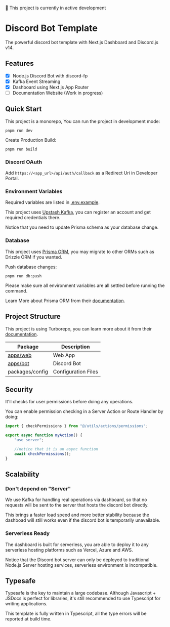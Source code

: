 🚧 This project is currently in active development

# Discord Bot Template

The powerful discord bot template with Next.js Dashboard and Discord.js v14.

## Features

-   [x] Node.js Discord Bot with discord-fp
-   [x] Kafka Event Streaming
-   [x] Dashboard using Next.js App Router
-   [ ] Documentation Website (Work in progress)

## Quick Start

This project is a monorepo, You can run the project in development mode:

```
pnpm run dev
```

Create Production Build:

```
pnpm run build
```

### Discord OAuth

Add `https://<app_url>/api/auth/callback` as a Redirect Uri in Developer Portal.

### Environment Variables

Required variables are listed in [.env.example](/.env.example).

This project uses [Upstash Kafka](https://upstash.com/), you can register an account and get required credentials there.

Notice that you need to update Prisma schema as your database change.

### Database

This project uses [Prisma ORM](https://www.prisma.io/), you may migrate to other ORMs such as Drizzle ORM if you wanted.

Push database changes:

```
pnpm run db:push
```

Please make sure all environment variables are all settled before running the command.

Learn More about Prisma ORM from their [documentation](https://www.prisma.io/docs/getting-started/quickstart).

## Project Structure

This project is using Turborepo, you can learn more about it from their [documentation](https://turbo.build/).

| Package                          | Description         |
| -------------------------------- | ------------------- |
| [apps/web](./apps/web/README.md) | Web App             |
| [apps/bot](./apps/bot/README.md) | Discord Bot         |
| packages/config                  | Configuration Files |

## Security

It'll checks for user permissions before doing any operations.

You can enable permission checking in a Server Action or Route Handler by doing:

```ts
import { checkPermissions } from "@/utils/actions/permissions";

export async function myAction() {
    "use server";

    //notice that it is an async function
    await checkPermissions();
}
```

## Scalability

### Don't depend on "Server"

We use Kafka for handling real operations via dashboard, so that no requests will be sent to the server that hosts the discord bot directly.

This brings a faster load speed and more better stability because the dashboad will still works even if the discord bot is temporarily unavailable.

### Serverless Ready

The dashboard is built for serverless, you are able to deploy it to any serverless hosting platforms such as Vercel, Azure and AWS.

Notice that the Discord bot server can only be deployed to traditional Node.js Server hosting services, serverless environment is incompatible.

## Typesafe

Typesafe is the key to maintain a large codebase. Although Javascript + JSDocs is perfect for libraries, it's still recommended to use Typescript for writing applications.

This template is fully written in Typescript, all the type errors will be reported at build time.
